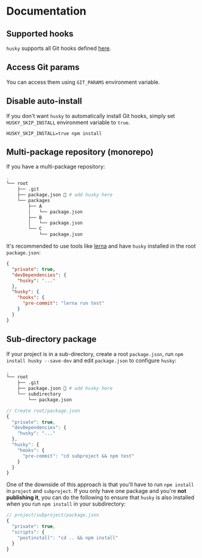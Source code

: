 # Documentation

## Supported hooks

`husky` supports all Git hooks defined [here](https://git-scm.com/docs/githooks).

## Access Git params

You can access them using `GIT_PARAMS` environment variable.

## Disable auto-install

If you don't want `husky` to automatically install Git hooks, simply set `HUSKY_SKIP_INSTALL` environment variable to `true`.

```
HUSKY_SKIP_INSTALL=true npm install
```

## Multi-package repository (monorepo)

If you have a multi-package repository:

```sh
.
└── root
    ├── .git
    ├── package.json 🐶 # add husky here
    └── packages
        ├── A
        │   └── package.json
        ├── B
        │   └── package.json
        └── C
            └── package.json
```

It's recommended to use tools like [lerna](https://github.com/lerna/lerna) and have `husky` installed in the root `package.json`:

```json
{
  "private": true,
  "devDependencies": {
    "husky": "..."
  },
  "husky": {
    "hooks": {
      "pre-commit": "lerna run test"
    }
  }
}
```

## Sub-directory package

If your project is in a sub-directory, create a root `package.json`, run `npm install husky --save-dev` and edit `package.json` to configure `husky`:

```sh
.
└── root
    ├── .git
    ├── package.json 🐶 # add husky here
    └── subdirectory
        └── package.json
```

```js
// Create root/package.json
{
  "private": true,
  "devDependencies": {
    "husky": "..."
  },
  "husky": {
    "hooks": {
      "pre-commit": "cd subproject && npm test"
    }
  }
}
```

One of the downside of this approach is that you'll have to run `npm install` in `project` and `subproject`. If you only have one package and you're __not publishing it__, you can do the following to ensure that `husky` is also installed when you run `npm install` in your subdirectory:

```js
// project/subproject/package.json
{
  "private": true,
  "scripts": {
    "postinstall": "cd .. && npm install"
  }
}
```
